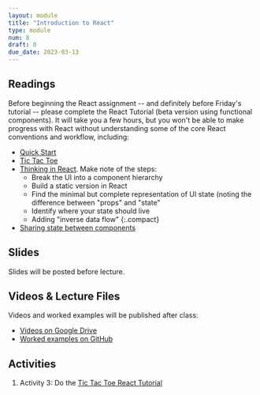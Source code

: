 ```yaml
---
layout: module
title: "Introduction to React"
type: module
num: 8
draft: 0
due_date: 2023-03-13
---
```


## Readings
Before beginning the React assignment -- and definitely before Friday's tutorial -- please complete the React Tutorial (beta version using functional components). It will take you a few hours, but you won't be able to make progress with React without understanding some of the core React conventions and workflow, including:
* <a href="https://beta.reactjs.org/learn" target="_blank">Quick Start</a>
* <a href="https://beta.reactjs.org/learn/tutorial-tic-tac-toe" target="_blank">Tic Tac Toe</a>
* <a href="https://beta.reactjs.org/learn/thinking-in-react" target="_blank">Thinking in React</a>. Make note of the steps:
    * Break the UI into a component hierarchy
    * Build a static version in React 
    * Find the minimal but complete representation of UI state (noting the difference between "props" and "state"
    * Identify where your state should live
    * Adding "inverse data flow"
    {:.compact}
* <a href="https://beta.reactjs.org/learn/sharing-state-between-components" target="_blank">Sharing state between components</a>


## Slides
Slides will be posted before lecture.

## Videos & Lecture Files
Videos and worked examples will be published after class:
* <a href="https://drive.google.com/drive/folders/1b0RGogU8P2rKJAtcRpxMspHB919GUAXT?usp=sharing" target="_blank">Videos on Google Drive</a>
* <a href="https://github.com/vanwars/csci344" target="_blank">Worked examples on GitHub</a>


## Activities

1. Activity 3: Do the [Tic Tac Toe React Tutorial](../activities/react-get-started)